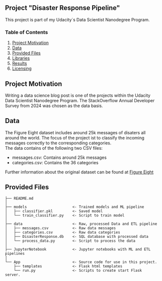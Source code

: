 ## Project "Disaster Response Pipeline"

This project is part of my Udacity´s Data Scientist Nanodegree Program. 

### Table of Contents
 
1. [Project Motivation](#motivation)
2. [Data](#data)
3. [Provided Files](#files)
4. [Libraries](#libraries)
5. [Results](#results)
6. [Licensing](#licensing)

## Project Motivation <a name="motivation"></a>

Writing a data science blog post is one of the projects within the Udacity Data Scientist Nanodegree Program. The StackOverflow Annual Developer Survey from 2024 was chosen as the data basis.

## Data
The Figure Eight dataset includes around 25k messages of disaters all around the world. The focus of the project ist to classify the incoming messages correctly to the corresponding categories. </br>
The data contains of the following two CSV files:

<ul>
  <li>messages.csv: Contains around 25k messages
  <li>categories.csv: Contains the 36 categories 
</ul>

Further information about the original dataset can be found at [Figure Eight](https://www.figure-eight.com/dataset/combined-disaster-response-data/)

## Provided Files <a name="files"></a>

```
├── README.md          
│
├── models                     <- Trained models and ML pipeline
│   ├── classifier.pkl         <- Saved model
│   └── train_classifier.py    <- Script to train model
│
├── data                       <- Raw, processed Data and ETL pipeline
│   ├── messages.csv           <- Raw data messages
│   ├── categories.csv         <- Raw data categories
│   ├── DisasterResponse.db    <- SQL database with processed data
│   └── process_data.py        <- Script to process the data
│
├── JupyterNotebook            <- Jupyter notebooks with ML and ETL pipelines
│
└── App                        <- Source code for use in this project.
    ├── templates              <- Flask html templates 
    └── run.py                 <- Scripts to create start Flask server. 
```
